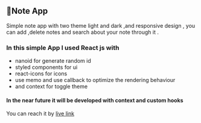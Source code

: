 ## 📌Note App 
 Simple note app with two theme light and dark ,and responsive design , you can add ,delete notes and search about your note through it . 
### In this simple App I used React js with 
- nanoid for generate random id 
- styled components for ui 
- react-icons for icons
- use memo and use callback to optimize the rendering behaviour
- and context for toggle theme 
#### In the near future it will be developed with context and custom hooks 
You can reach it by [live link](https://note-app-heba.netlify.app/)
